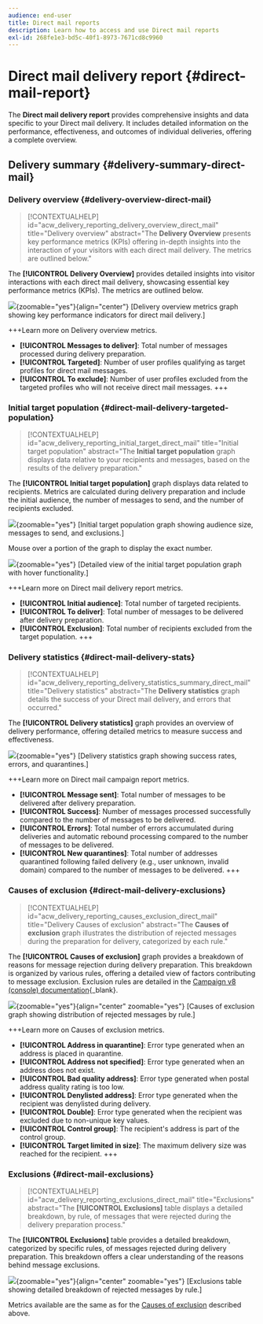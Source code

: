 ```yaml
---
audience: end-user
title: Direct mail reports
description: Learn how to access and use Direct mail reports
exl-id: 268fe1e3-bd5c-40f1-8973-7671cd8c9960
---
```

# Direct mail delivery report {#direct-mail-report}

The **Direct mail delivery report** provides comprehensive insights and data specific to your Direct mail delivery. It includes detailed information on the performance, effectiveness, and outcomes of individual deliveries, offering a complete overview.

## Delivery summary {#delivery-summary-direct-mail}

### Delivery overview {#delivery-overview-direct-mail}

>[!CONTEXTUALHELP]
>id="acw_delivery_reporting_delivery_overview_direct_mail"
>title="Delivery overview"
>abstract="The **Delivery Overview** presents key performance metrics (KPIs) offering in-depth insights into the interaction of your visitors with each direct mail delivery. The metrics are outlined below."

The **[!UICONTROL Delivery Overview]** provides detailed insights into visitor interactions with each direct mail delivery, showcasing essential key performance metrics (KPIs). The metrics are outlined below.

![](assets/direct-overview.png){zoomable="yes"}{align="center"} [Delivery overview metrics graph showing key performance indicators for direct mail delivery.]

+++Learn more on Delivery overview metrics.

* **[!UICONTROL Messages to deliver]**: Total number of messages processed during delivery preparation.
* **[!UICONTROL Targeted]**: Number of user profiles qualifying as target profiles for direct mail messages.
* **[!UICONTROL To exclude]**: Number of user profiles excluded from the targeted profiles who will not receive direct mail messages.
+++

### Initial target population {#direct-mail-delivery-targeted-population}

>[!CONTEXTUALHELP]
>id="acw_delivery_reporting_initial_target_direct_mail"
>title="Initial target population"
>abstract="The **Initial target population** graph displays data relative to your recipients and messages, based on the results of the delivery preparation."

The **[!UICONTROL Initial target population]** graph displays data related to recipients. Metrics are calculated during delivery preparation and include the initial audience, the number of messages to send, and the number of recipients excluded.

![](assets/direct-mail-delivery-targeted-population.png){zoomable="yes"} [Initial target population graph showing audience size, messages to send, and exclusions.]

Mouse over a portion of the graph to display the exact number.

![](assets/direct-mail-delivery-targeted-population_2.png){zoomable="yes"} [Detailed view of the initial target population graph with hover functionality.]

+++Learn more on Direct mail delivery report metrics.

* **[!UICONTROL Initial audience]**: Total number of targeted recipients.
* **[!UICONTROL To deliver]**: Total number of messages to be delivered after delivery preparation.
* **[!UICONTROL Exclusion]**: Total number of recipients excluded from the target population.
+++

### Delivery statistics {#direct-mail-delivery-stats}

>[!CONTEXTUALHELP]
>id="acw_delivery_reporting_delivery_statistics_summary_direct_mail"
>title="Delivery statistics"
>abstract="The **Delivery statistics** graph details the success of your Direct mail delivery, and errors that occurred."

The **[!UICONTROL Delivery statistics]** graph provides an overview of delivery performance, offering detailed metrics to measure success and effectiveness.

![](assets/direct-mail-delivery-stats.png){zoomable="yes"} [Delivery statistics graph showing success rates, errors, and quarantines.]

+++Learn more on Direct mail campaign report metrics.

* **[!UICONTROL Message sent]**: Total number of messages to be delivered after delivery preparation.
* **[!UICONTROL Success]**: Number of messages processed successfully compared to the number of messages to be delivered.
* **[!UICONTROL Errors]**: Total number of errors accumulated during deliveries and automatic rebound processing compared to the number of messages to be delivered.
* **[!UICONTROL New quarantines]**: Total number of addresses quarantined following failed delivery (e.g., user unknown, invalid domain) compared to the number of messages to be delivered.
+++

### Causes of exclusion {#direct-mail-delivery-exclusions}

>[!CONTEXTUALHELP]
>id="acw_delivery_reporting_causes_exclusion_direct_mail"
>title="Delivery Causes of exclusion"
>abstract="The **Causes of exclusion** graph illustrates the distribution of rejected messages during the preparation for delivery, categorized by each rule."

The **[!UICONTROL Causes of exclusion]** graph provides a breakdown of reasons for message rejection during delivery preparation. This breakdown is organized by various rules, offering a detailed view of factors contributing to message exclusion. Exclusion rules are detailed in the [Campaign v8 (console) documentation](https://experienceleague.adobe.com/docs/campaign/campaign-v8/send/failures/delivery-failures.html#email-error-types){_blank}.

![](assets/direct-mail-delivery-exclusions.png){zoomable="yes"}{align="center" zoomable="yes"} [Causes of exclusion graph showing distribution of rejected messages by rule.]

+++Learn more on Causes of exclusion metrics.

* **[!UICONTROL Address in quarantine]**: Error type generated when an address is placed in quarantine.
* **[!UICONTROL Address not specified]**: Error type generated when an address does not exist.
* **[!UICONTROL Bad quality address]**: Error type generated when postal address quality rating is too low.
* **[!UICONTROL Denylisted address]**: Error type generated when the recipient was denylisted during delivery.
* **[!UICONTROL Double]**: Error type generated when the recipient was excluded due to non-unique key values.
* **[!UICONTROL Control group]**: The recipient's address is part of the control group.
* **[!UICONTROL Target limited in size]**: The maximum delivery size was reached for the recipient.
+++

### Exclusions {#direct-mail-exclusions}

>[!CONTEXTUALHELP]
>id="acw_delivery_reporting_exclusions_direct_mail"
>title="Exclusions"
>abstract="The **[!UICONTROL Exclusions]** table displays a detailed breakdown, by rule, of messages that were rejected during the delivery preparation process."

The **[!UICONTROL Exclusions]** table provides a detailed breakdown, categorized by specific rules, of messages rejected during delivery preparation. This breakdown offers a clear understanding of the reasons behind message exclusions.

![](assets/direct-mail-exclusions.png){zoomable="yes"}{align="center" zoomable="yes"} [Exclusions table showing detailed breakdown of rejected messages by rule.]

Metrics available are the same as for the [Causes of exclusion](#direct-mail-delivery-exclusions) described above.